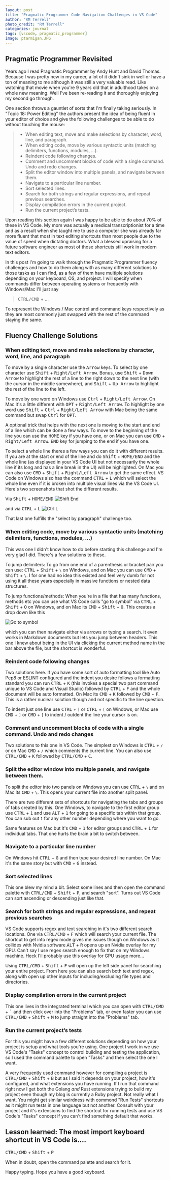 ```yaml
---
layout: post
title: "Pragmatic Programmer Code Navigation Challenges in VS Code"
author: "RM Terrell"
photo_credit: "RM Terrell"
categories: journal
tags: [vscode, pragmatic_programmer]
image: ptarmigan.JPG
---
```


## Pragmatic Programmer Revisited

Years ago I read Pragmatic Programmer by Andy Hunt and David Thomas. Because I was pretty new in my career, a lot of it didn't sink in well or have a ton of meaning to me although it was still a very valuable read. Like watching that movie when you're 9 years old that in adulthood takes on a whole new meaning. Well I've been re-reading it and thoroughly enjoying my second go through.

One section throws a gauntlet of sorts that I'm finally taking seriously. In "Topic 18: Power Editing" the authors present the idea of being fluent in your editor of choice and give the following challenges to be able to do without touching the mouse:

> - When editing text, move and make selections by character, word, line, and paragraph.
> - When editing code, move by various syntactic units (matching delimiters, functions, modules, …).
> - Reindent code following changes.
> - Comment and uncomment blocks of code with a single command. Undo and redo changes.
> - Split the editor window into multiple panels, and navigate between them.
> - Navigate to a particular line number.
> - Sort selected lines.
> - Search for both strings and regular expressions, and repeat previous searches.
> - Display compilation errors in the current project.
> - Run the current project’s tests.

Upon reading this section again I was happy to be able to do about 70% of these in VS Code. My mom was actually a medical transcriptionist for a time and as a result when she taught me to use a computer she was already far more fluent that most in text editing shortcuts than most people due to the value of speed when dictating doctors. What a blessed upraising for a future software engineer as most of those shortcuts still work in modern text editors.

In this post I'm going to walk through the Pragmatic Programmer fluency challenges and how to do them along with as many different solutions to those tasks as I can find, as a few of them have multiple solutions depending on your keyboard, OS, and project. I will specify when commands differ between operating systems or frequently with Windows/Mac I'll just say

> <kbd>CTRL/CMD</kbd> + ...

To represent the Windows / Mac control and command keys respectively as they are most commonly just swapped with the rest of the command staying the same.


## Fluency Challenge Solutions

### When editing text, move and make selections by character, word, line, and paragraph

To move by a single character use the <kbd>Arrow</kbd> keys. To select by one character use <kbd>Shift</kbd> + <kbd>Right/Left Arrow</kbd>. Bonus, use <kbd>Shift</kbd> + <kbd>Down Arrow</kbd> to highlight the rest of a line to the right down to the next line (with the cursor in the middle somewhere), and <kbd>Shift</kbd> + <kbd>Up Arrow</kbd> to highlight the rest of the line to the left.

To move by one word on Windows use <kbd>Ctrl</kbd> + <kbd>Right/Left Arrow</kbd>. On Mac it's a little different with <kbd>OPT</kbd> + <kbd>Right/Left Arrow</kbd>. To highlight by one word use <kbd>Shift</kbd> + <kbd>Ctrl</kbd> + <kbd>Right/Left Arrow</kbd> with Mac being the same command but swap <kbd>Ctrl</kbd> for <kbd>OPT</kbd>.

A optional trick that helps with the next one is moving to the start and end of a line which can be done a few ways. To move to the beginning of the line you can use the <kbd>HOME</kbd> key if you have one, or on Mac you can use <kbd>CMD</kbd> + <kbd>Right/Left Arrow</kbd>. <kbd>END</kbd> key for jumping to the end if you have one.

To select a whole line theres a few ways you can do it with different results. If you are at the start or end of the line and do <kbd>Shift</kbd> + <kbd>HOME/END</kbd> and the whole line (as displayed in your VS Code UI but not necessarily the whole line if its long and has a line break in the UI) will be highlighted. On Mac you can also use <kbd>CMD</kbd> + <kbd>Shift</kbd> + <kbd>Right/Left Arrow</kbd> to get the same effect. VS Code on Windows also has the command <kbd>CTRL</kbd> + <kbd>L</kbd> which will select the whole line even if it is broken into multiple visual lines via the VS Code UI. Here's two screenshots that shot the different results.

Via <kbd>Shift</kbd> + <kbd>HOME/END</kbd>
![Shift End](/assets/img/prag_prog_navigation/shift_end.png)

and via <kbd>CTRL</kbd> + <kbd>L</kbd>
![Ctrl L](/assets/img/prag_prog_navigation/control_l.png)


That last one fulfills the "select by paragraph" challenge too.


### When editing code, move by various syntactic units (matching delimiters, functions, modules, …)

This was one I didn't know how to do before starting this challenge and I'm very glad I did. There's a few solutions to these.

To jump delimiters: To go from one end of a parenthesis or bracket pair you can use: <kbd>CTRL</kbd> + <kbd>Shift</kbd> + <kbd>`\`</kbd> on Windows, and on Mac you can use <kbd>CMD</kbd> + <kbd>Shift</kbd> + <kbd>`\`</kbd>. I for one had no idea this existed and feel very dumb for not using it all these years especially in massive functions or nested data structures.

To jump functions/methods: When you're in a file that has many functions, methods etc you can use what VS Code calls "go to symbol" via <kbd>CTRL</kbd> + <kbd>Shift</kbd> + <kbd>O</kbd> on Windows, and on Mac its <kbd>CMD</kbd> + <kbd>Shift</kbd> + <kbd>O</kbd>. This creates a drop down like this

![Go to symbol](/assets/img/prag_prog_navigation/go_to_symbol.png)

which you can then navigate either via arrows or typing a search. It even works in Markdown documents but lets you jump between headers. This one I knew about being in the UI via clicking the current method name in the bar above the file, but the shortcut is wonderful.


### Reindent code following changes

Two solutions here. If you have some sort of auto formatting tool like Auto Pep8 or ESLINT configured and the indent you desire follows a formatting standard you can run <kbd>CTRL</kbd> + <kbd>K</kbd> (this invokes a special two part command unique to VS Code and Visual Studio) followed by <kbd>CTRL</kbd> + <kbd>F</kbd> and the whole document will be auto formatted. On Mac its <kbd>CMD</kbd> + <kbd>K</kbd> followed by <kbd>CMD</kbd> + <kbd>F</kbd>. This is a rather nuclear solution though and not specific to the line question.

To indent just one line use <kbd>CTRL</kbd> + <kbd>`]`</kbd> or <kbd>CTRL</kbd> + <kbd>`[`</kbd> on Windows, or Mac use <kbd>CMD</kbd> + <kbd>`]`</kbd> or <kbd>CMD</kbd> + <kbd>`[`</kbd> to indent / outdent the line your cursor is on.


### Comment and uncomment blocks of code with a single command. Undo and redo changes

Two solutions to this one in VS Code. The simplest on Windows is <kbd>CTRL</kbd> + <kbd>`/`</kbd> or on Mac <kbd>CMD</kbd> + <kbd>`/`</kbd> which comments the current line. You can also use <kbd>CTRL/CMD</kbd> + <kbd>K</kbd> followed by <kbd>CTRL/CMD</kbd> + <kbd>C</kbd>.


### Split the editor window into multiple panels, and navigate between them.

To split the editor into two panels on Windows you can use <kbd>CTRL</kbd> + <kbd>`\`</kbd> and on Mac its <kbd>CMD</kbd> + <kbd>`\`</kbd>. This opens your current file into another split panel.

There are two different sets of shortcuts for navigating the tabs and groups of tabs created by this. One Windows, to navigate to the first editor group use <kbd>CTRL</kbd> + <kbd>1</kbd> and use <kbd>ALT</kbd> + <kbd>1</kbd> for going to a specific tab within that group. You can sub out `1` for any other number depending where you want to go.

Same features on Mac but it's <kbd>CMD</kbd> + <kbd>1</kbd> for editor groups and <kbd>CTRL</kbd> + <kbd>1</kbd> for individual tabs. That one hurts the brain a bit to switch between.


### Navigate to a particular line number

On Windows hit <kbd>CTRL</kbd> + <kbd>G</kbd> and then type your desired line number. On Mac it's the same story but with <kbd>CMD</kbd> + <kbd>G</kbd> instead.


### Sort selected lines

This one blew my mind a bit. Select some lines and then open the command palette with <kbd>CTRL/CMD</kbd> + <kbd>Shift</kbd> + <kbd>P</kbd>, and search "sort". Turns out VS Code can sort ascending or descending just like that.


### Search for both strings and regular expressions, and repeat previous searches

VS Code supports regex and text searching in it's two different search locations. One via <kbd>CTRL/CMD</kbd> + <kbd>F</kbd> which will search your current file. The shortcut to get into regex mode gives me issues though on Windows as it collides with Nvidia software.<kbd>ALT</kbd> + <kbd>R</kbd> opens up an Nvidia overlay for my GPU. Can't say I use regex search enough to fix that on my Windows machine. Heck I'll probably use this overlay for GPU usage more...

Using <kbd>CTRL/CMD</kbd> + <kbd>Shift</kbd> + <kbd>F</kbd> will open up the left side panel for searching your entire project. From here you can also search both text and regex, along with open up other inputs for including/excluding file types and directories.

### Display compilation errors in the current project

This one lives in the integrated terminal which you can open with <kbd>CTRL/CMD</kbd> + <kbd>`</kbd> and then click over into the "Problems" tab, or even faster you can use <kbd>CTRL/CMD</kbd> + <kbd>Shift</kbd> + <kbd>M</kbd> to jump straight into the "Problems" tab.


### Run the current project’s tests

For this you might have a few different solutions depending on how your project is setup and what tools you're using. One project I work in we use VS Code's "Tasks" concept to control building and testing the application, so I used the command palette to open "Tasks" and then select the one I want.

A very frequently used command however for compiling a project is <kbd>CTRL/CMD</kbd> + <kbd>Shift</kbd> + <kbd>B</kbd> but as I said it depends on your project, how it's configured, and what extensions you have running. If I run that command right now I get both the Golang _and_ Rust extensions trying to build my project even though my blog is currently a Ruby project. Not really what I want. You might get similar weirdness with commond "Run Tests" shortcuts as it might run tests in one language but not another. Consult with your project and it's extensions to find the shortcut for running tests and use VS Code's "Tasks" concept if you can't find something default that works.


## Lesson learned: The most import keyboard shortcut in VS Code is....

<kbd>CTRL/CMD</kbd> + <kbd>Shift</kbd> + <kbd>P</kbd>

When in doubt, open the command palette and search for it.

Happy typing. Hope you have a good keyboard.
